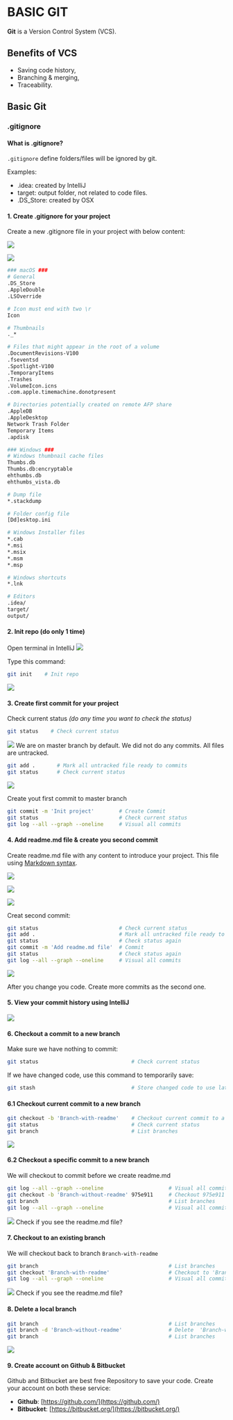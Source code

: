 # BASIC GIT

**Git** is a Version Control System (VCS). 

## Benefits of VCS
- Saving code history,
- Branching & merging,
- Traceability.

## Basic Git
### .gitignore
#### What is .gitignore?
`.gitignore` define folders/files will be ignored by git.

Examples:

- .idea: created by IntelliJ
- target: output folder, not related to code files.
- .DS_Store: created by OSX

#### 1. Create .gitignore for your project

Create a new .gitignore file in your project with below content:

![](../images/git-01.jpg)

![](../images/git-02.jpg)


``` bash
### macOS ###
# General
.DS_Store
.AppleDouble
.LSOverride

# Icon must end with two \r
Icon

# Thumbnails
._*

# Files that might appear in the root of a volume
.DocumentRevisions-V100
.fseventsd
.Spotlight-V100
.TemporaryItems
.Trashes
.VolumeIcon.icns
.com.apple.timemachine.donotpresent

# Directories potentially created on remote AFP share
.AppleDB
.AppleDesktop
Network Trash Folder
Temporary Items
.apdisk

### Windows ###
# Windows thumbnail cache files
Thumbs.db
Thumbs.db:encryptable
ehthumbs.db
ehthumbs_vista.db

# Dump file
*.stackdump

# Folder config file
[Dd]esktop.ini

# Windows Installer files
*.cab
*.msi
*.msix
*.msm
*.msp

# Windows shortcuts
*.lnk

# Editors
.idea/
target/
output/
```
#### 2. Init repo (do only 1 time)

Open terminal in IntelliJ
![](../images/git-03.jpg)

Type this command:
``` bash
git init    # Init repo
```
![](../images/git-04.jpg)

#### 3. Create first commit for your project 

Check current status *(do any time you want to check the status)*

``` bash
git status    # Check current status
```

![](../images/git-05.jpg)
We are on master branch by default. We did not do any commits. All files are untracked.

``` bash
git add .       # Mark all untracked file ready to commits
git status      # Check current status
```
![](../images/git-06.jpg)

Create yout first commit to master branch
``` bash
git commit -m 'Init project'        # Create Commit
git status                          # Check current status
git log --all --graph --oneline     # Visual all commits
```

#### 4. Add readme.md file & create you second commit

Create readme.md file with any content to introduce your project. This file using [Markdown syntax](https://www.markdownguide.org/cheat-sheet/).

![](../images/git-07.jpg)

![](../images/git-08.jpg)

![](../images/git-09.jpg)

Creat second commit:
```bash
git status                          # Check current status
git add .                           # Mark all untracked file ready to commit
git status                          # Check status again
git commit -m 'Add readme.md file'  # Commit
git status                          # Check status again
git log --all --graph --oneline     # Visual all commits
```

![](../images/git-10.jpg)

After you change you code. Create more commits as the second one.

#### 5. View your commit history using IntelliJ

![](../images/git-11.jpg)

#### 6. Checkout a commit to a new branch
Make sure we have nothing to commit:
``` bash
git status                              # Check current status
```

If we have changed code, use this command to temporarily save:
 ``` bash
git stash                               # Store changed code to use later
```

#### 6.1 Checkout current commit to a new branch
``` bash
git checkout -b 'Branch-with-readme'    # Checkout current commit to a new branch
git status                              # Check current status
git branch                              # List branches
```
![](../images/git-12.jpg)

#### 6.2 Checkout a specific commit to a new branch
We will checkout to commit before we create readme.md
``` bash
git log --all --graph --oneline                     # Visual all commits
git checkout -b 'Branch-without-readme' 975e911     # Checkout 975e911 commit to a new branch
git branch                                          # List branches
git log --all --graph --oneline                     # Visual all commits
```
![](../images/git-13.jpg)
Check if you see the readme.md file?

#### 7. Checkout to an existing branch
We will checkout back to branch `Branch-with-readme`
``` bash
git branch                                          # List branches
git checkout 'Branch-with-readme'                   # Checkout to 'Branch-with-readme' branch
git log --all --graph --oneline                     # Visual all commits
```
![](../images/git-14.jpg)
Check if you see the readme.md file?

#### 8. Delete a local branch
``` bash
git branch                                          # List branches
git branch -d 'Branch-without-readme'               # Delete  'Branch-without-readme' branch
git branch                                          # List branches
```
![](../images/git-15.jpg)

#### 9. Create account on Github & Bitbucket
Github and Bitbucket are best free Repository to save your code. Create your account on both these service:
- **Github**: [https://github.com/](https://github.com/)
- **Bitbucket**: [https://bitbucket.org/](https://bitbucket.org/)